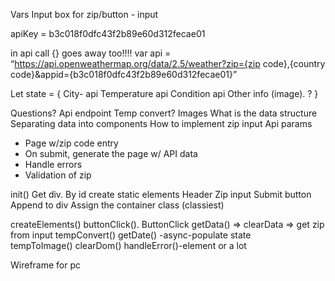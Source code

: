 Vars
Input box for zip/button - input

apiKey = b3c018f0dfc43f2b89e60d312fecae01


in api call {} goes away too!!!!
var api = “https://api.openweathermap.org/data/2.5/weather?zip={zip code},{country code}&appid={b3c018f0dfc43f2b89e60d312fecae01}”

Let state = {
	City- api
	Temperature api
	Condition api
	Other info (image). ?
}




Questions?
Api endpoint
Temp convert?
Images
What is the data structure
Separating data into components
How to implement zip input
Api params


- Page w/zip code entry
- On submit, generate the page w/ API data
- Handle errors
- Validation of zip


init()
Get div. By id
 create static elements
Header
Zip input
Submit button
Append to div
Assign the container class (classiest)

createElements()
buttonClick().  ButtonClick getData() => clearData => get zip from input
tempConvert()
getDate()	-async-populate state 		
tempToImage()
clearDom()
handleError()-element or a lot


Wireframe for pc
